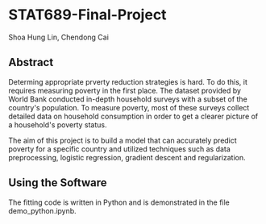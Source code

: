 # STAT689-Final-Project
Shoa Hung Lin, Chendong Cai

## Abstract
Determing appropriate prverty reduction strategies is hard. To do this, it requires measuring poverty in the first place.
The dataset provided by World Bank conducted in-depth household surveys with a subset of the country's population. To measure poverty, most of these surveys collect detailed data on household consumption in order to get a clearer picture of a household's poverty status.

The aim of this project is to build a model that can accurately predict poverty for a specific country and utilized techniques such as data preprocessing, logistic regression, gradient descent and regularization.  
 
## Using the Software
The fitting code is written in Python and is demonstrated in the file demo_python.ipynb.
